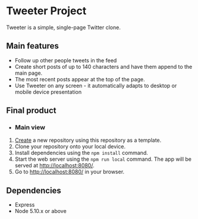 # Tweeter Project

Tweeter is a simple, single-page Twitter clone.

## Main features

- Follow up other people tweets in the feed
- Create short posts of up to 140 characters and have them append to the main page.
- The most recent posts appear at the top of the page.
- Use Tweeter on any screen - it automatically adapts to desktop or mobile device presentation


## Final product
- ### Main view

1. [Create](https://docs.github.com/en/repositories/creating-and-managing-repositories/creating-a-repository-from-a-template) a new repository using this repository as a template.
2. Clone your repository onto your local device.
3. Install dependencies using the `npm install` command.
3. Start the web server using the `npm run local` command. The app will be served at <http://localhost:8080/>.
4. Go to <http://localhost:8080/> in your browser.

## Dependencies

- Express
- Node 5.10.x or above

